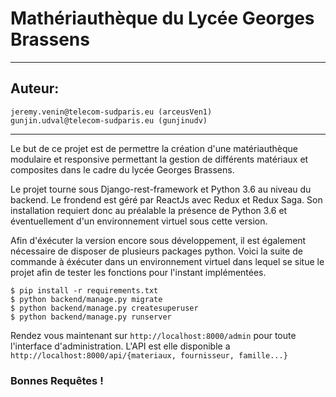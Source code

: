 # Mathériauthèque du Lycée Georges Brassens

---

## Auteur:

```
jeremy.venin@telecom-sudparis.eu (arceusVen1)
gunjin.udval@telecom-sudparis.eu (gunjinudv)
```
---
Le but de ce projet est de permettre la création d'une matériauthèque modulaire et responsive 
permettant la gestion de différents matériaux et composites dans le cadre du lycée Georges Brassens.
 
 Le projet tourne sous Django-rest-framework et Python 3.6 au niveau du backend. Le frondend est géré par ReactJs avec Redux et Redux Saga.
 Son installation requiert donc au préalable la présence de Python 3.6 et éventuellement d'un 
 environnement virtuel sous cette version. 

 Afin d'éxécuter la version encore sous développement, il est également nécessaire de disposer
 de plusieurs packages python. Voici la suite de commande à éxécuter dans un environnement
 virtuel dans lequel se situe le projet afin de tester les fonctions pour l'instant implémentées.


 ```
 $ pip install -r requirements.txt
 $ python backend/manage.py migrate
 $ python backend/manage.py createsuperuser
 $ python backend/manage.py runserver
 ```

 Rendez vous maintenant sur ```http://localhost:8000/admin``` pour toute l'interface d'administration. L'API est elle disponible a ```http://localhost:8000/api/{materiaux, fournisseur, famille...}```
 
### Bonnes Requêtes !
